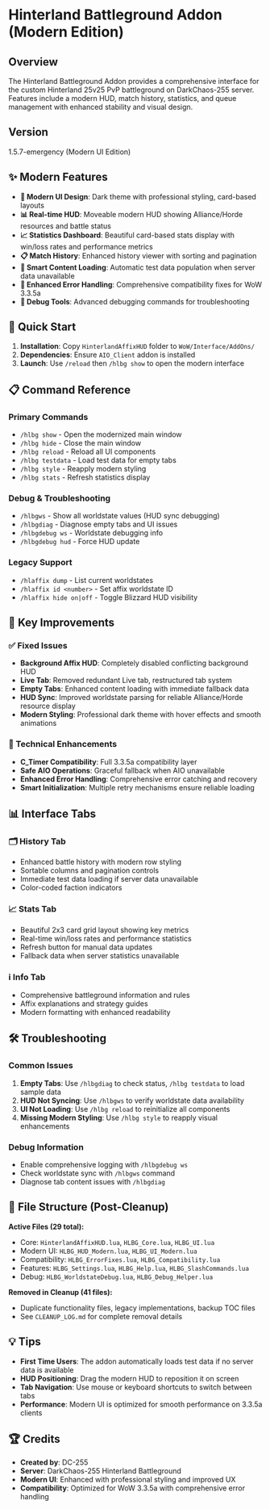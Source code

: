# Hinterland Battleground Addon (Modern Edition)

## Overview
The Hinterland Battleground Addon provides a comprehensive interface for the custom Hinterland 25v25 PvP battleground on DarkChaos-255 server. Features include a modern HUD, match history, statistics, and queue management with enhanced stability and visual design.

## Version
1.5.7-emergency (Modern UI Edition)

## ✨ Modern Features
- **🎨 Modern UI Design**: Dark theme with professional styling, card-based layouts
- **📊 Real-time HUD**: Moveable modern HUD showing Alliance/Horde resources and battle status  
- **📈 Statistics Dashboard**: Beautiful card-based stats display with win/loss rates and performance metrics
- **📋 Match History**: Enhanced history viewer with sorting and pagination
- **🎯 Smart Content Loading**: Automatic test data population when server data unavailable
- **🔧 Enhanced Error Handling**: Comprehensive compatibility fixes for WoW 3.3.5a
- **💬 Debug Tools**: Advanced debugging commands for troubleshooting

## 🚀 Quick Start
1. **Installation**: Copy `HinterlandAffixHUD` folder to `WoW/Interface/AddOns/`
2. **Dependencies**: Ensure `AIO_Client` addon is installed
3. **Launch**: Use `/reload` then `/hlbg show` to open the modern interface

## 📋 Command Reference

### Primary Commands
- `/hlbg show` - Open the modernized main window
- `/hlbg hide` - Close the main window  
- `/hlbg reload` - Reload all UI components
- `/hlbg testdata` - Load test data for empty tabs
- `/hlbg style` - Reapply modern styling
- `/hlbg stats` - Refresh statistics display

### Debug & Troubleshooting
- `/hlbgws` - Show all worldstate values (HUD sync debugging)
- `/hlbgdiag` - Diagnose empty tabs and UI issues
- `/hlbgdebug ws` - Worldstate debugging info
- `/hlbgdebug hud` - Force HUD update

### Legacy Support
- `/hlaffix dump` - List current worldstates  
- `/hlaffix id <number>` - Set affix worldstate ID
- `/hlaffix hide on|off` - Toggle Blizzard HUD visibility

## 🎯 Key Improvements

### ✅ Fixed Issues
- **Background Affix HUD**: Completely disabled conflicting background HUD
- **Live Tab**: Removed redundant Live tab, restructured tab system
- **Empty Tabs**: Enhanced content loading with immediate fallback data
- **HUD Sync**: Improved worldstate parsing for reliable Alliance/Horde resource display
- **Modern Styling**: Professional dark theme with hover effects and smooth animations

### 🔧 Technical Enhancements  
- **C_Timer Compatibility**: Full 3.3.5a compatibility layer
- **Safe AIO Operations**: Graceful fallback when AIO unavailable
- **Enhanced Error Handling**: Comprehensive error catching and recovery
- **Smart Initialization**: Multiple retry mechanisms ensure reliable loading

## 📊 Interface Tabs

### 🗂️ History Tab
- Enhanced battle history with modern row styling
- Sortable columns and pagination controls
- Immediate test data loading if server data unavailable
- Color-coded faction indicators

### 📈 Stats Tab  
- Beautiful 2x3 card grid layout showing key metrics
- Real-time win/loss rates and performance statistics
- Refresh button for manual data updates
- Fallback data when server statistics unavailable

### ℹ️ Info Tab
- Comprehensive battleground information and rules
- Affix explanations and strategy guides
- Modern formatting with enhanced readability

## 🛠️ Troubleshooting

### Common Issues
1. **Empty Tabs**: Use `/hlbgdiag` to check status, `/hlbg testdata` to load sample data
2. **HUD Not Syncing**: Use `/hlbgws` to verify worldstate data availability
3. **UI Not Loading**: Use `/hlbg reload` to reinitialize all components
4. **Missing Modern Styling**: Use `/hlbg style` to reapply visual enhancements

### Debug Information
- Enable comprehensive logging with `/hlbgdebug ws`
- Check worldstate sync with `/hlbgws` command
- Diagnose tab content issues with `/hlbgdiag`

## 📁 File Structure (Post-Cleanup)
**Active Files (29 total):**
- Core: `HinterlandAffixHUD.lua`, `HLBG_Core.lua`, `HLBG_UI.lua`
- Modern UI: `HLBG_HUD_Modern.lua`, `HLBG_UI_Modern.lua`
- Compatibility: `HLBG_ErrorFixes.lua`, `HLBG_Compatibility.lua`
- Features: `HLBG_Settings.lua`, `HLBG_Help.lua`, `HLBG_SlashCommands.lua`
- Debug: `HLBG_WorldstateDebug.lua`, `HLBG_Debug_Helper.lua`

**Removed in Cleanup (41 files):**
- Duplicate functionality files, legacy implementations, backup TOC files
- See `CLEANUP_LOG.md` for complete removal details

## 💡 Tips
- **First Time Users**: The addon automatically loads test data if no server data is available
- **HUD Positioning**: Drag the modern HUD to reposition it on screen
- **Tab Navigation**: Use mouse or keyboard shortcuts to switch between tabs
- **Performance**: Modern UI is optimized for smooth performance on 3.3.5a clients

## 🏆 Credits
- **Created by**: DC-255
- **Server**: DarkChaos-255 Hinterland Battleground
- **Modern UI**: Enhanced with professional styling and improved UX
- **Compatibility**: Optimized for WoW 3.3.5a with comprehensive error handling